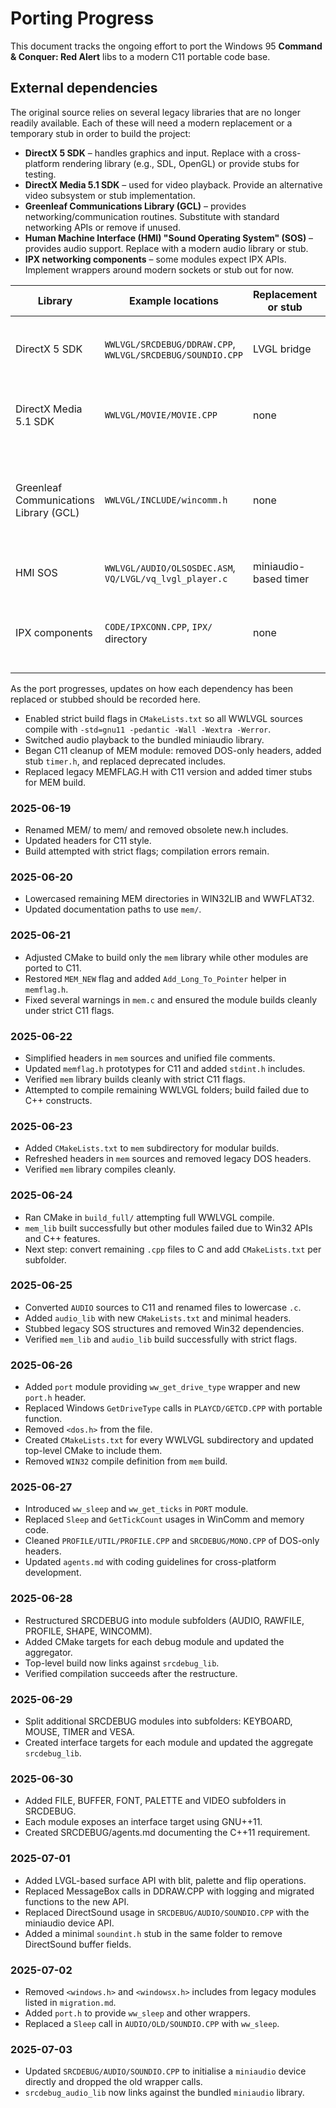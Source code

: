 # Porting Progress

This document tracks the ongoing effort to port the Windows 95 **Command & Conquer: Red Alert** libs to a modern C11 portable code base.

## External dependencies

The original source relies on several legacy libraries that are no longer readily available.
Each of these will need a modern replacement or a temporary stub in order to build the project:

- **DirectX 5 SDK** – handles graphics and input. Replace with a cross-platform rendering library (e.g., SDL, OpenGL) or provide stubs for testing.
- **DirectX Media 5.1 SDK** – used for video playback. Provide an alternative video subsystem or stub implementation.
- **Greenleaf Communications Library (GCL)** – provides networking/communication routines. Substitute with standard networking APIs or remove if unused.
- **Human Machine Interface (HMI) "Sound Operating System" (SOS)** – provides audio support. Replace with a modern audio library or stub.
- **IPX networking components** – some modules expect IPX APIs. Implement wrappers around modern sockets or stub out for now.

| Library | Example locations | Replacement or stub | Remaining work |
| ------- | ----------------- | ------------------ | --------------- |
| DirectX 5 SDK | `WWLVGL/SRCDEBUG/DDRAW.CPP`, `WWLVGL/SRCDEBUG/SOUNDIO.CPP` | LVGL bridge | Port all graphics and input to portable APIs |
| DirectX Media 5.1 SDK | `WWLVGL/MOVIE/MOVIE.CPP` | none | Provide modern video playback or stub |
| Greenleaf Communications Library (GCL) | `WWLVGL/INCLUDE/wincomm.h` | none | Replace serial/comm routines with portable C11 standard networking |
| HMI SOS | `WWLVGL/AUDIO/OLSOSDEC.ASM`, `VQ/LVGL/vq_lvgl_player.c` | miniaudio-based timer | Port remaining audio paths |
| IPX components | `CODE/IPXCONN.CPP`, `IPX/` directory | none | Implement portable C11 socket-based networking |

As the port progresses, updates on how each dependency has been replaced or stubbed should be recorded here.

- Enabled strict build flags in `CMakeLists.txt` so all WWLVGL sources compile with `-std=gnu11 -pedantic -Wall -Wextra -Werror`.
- Switched audio playback to the bundled miniaudio library.
- Began C11 cleanup of MEM module: removed DOS-only headers, added stub `timer.h`, and replaced deprecated includes.
- Replaced legacy MEMFLAG.H with C11 version and added timer stubs for MEM build.

### 2025-06-19
- Renamed MEM/ to mem/ and removed obsolete new.h includes.
- Updated headers for C11 style.
- Build attempted with strict flags; compilation errors remain.

### 2025-06-20
- Lowercased remaining MEM directories in WIN32LIB and WWFLAT32.
- Updated documentation paths to use `mem/`.

### 2025-06-21
- Adjusted CMake to build only the `mem` library while other modules are
  ported to C11.
- Restored `MEM_NEW` flag and added `Add_Long_To_Pointer` helper in
  `memflag.h`.
- Fixed several warnings in `mem.c` and ensured the module builds cleanly
  under strict C11 flags.

### 2025-06-22
- Simplified headers in `mem` sources and unified file comments.
- Updated `memflag.h` prototypes for C11 and added `stdint.h` includes.
- Verified `mem` library builds cleanly with strict C11 flags.
- Attempted to compile remaining WWLVGL folders; build failed due to C++ constructs.

### 2025-06-23
- Added `CMakeLists.txt` to `mem` subdirectory for modular builds.
- Refreshed headers in `mem` sources and removed legacy DOS headers.
- Verified `mem` library compiles cleanly.

### 2025-06-24
- Ran CMake in `build_full/` attempting full WWLVGL compile.
- `mem_lib` built successfully but other modules failed due to Win32 APIs and C++ features.
- Next step: convert remaining `.cpp` files to C and add `CMakeLists.txt` per subfolder.

### 2025-06-25
- Converted `AUDIO` sources to C11 and renamed files to lowercase `.c`.
- Added `audio_lib` with new `CMakeLists.txt` and minimal headers.
- Stubbed legacy SOS structures and removed Win32 dependencies.
- Verified `mem_lib` and `audio_lib` build successfully with strict flags.

### 2025-06-26
- Added `port` module providing `ww_get_drive_type` wrapper and new `port.h` header.
- Replaced Windows `GetDriveType` calls in `PLAYCD/GETCD.CPP` with portable function.
- Removed `<dos.h>` from the file.
- Created `CMakeLists.txt` for every WWLVGL subdirectory and updated top-level
  CMake to include them.
- Removed `WIN32` compile definition from `mem` build.

### 2025-06-27
- Introduced `ww_sleep` and `ww_get_ticks` in `PORT` module.
- Replaced `Sleep` and `GetTickCount` usages in WinComm and memory code.
- Cleaned `PROFILE/UTIL/PROFILE.CPP` and `SRCDEBUG/MONO.CPP` of DOS-only headers.
- Updated `agents.md` with coding guidelines for cross-platform development.

### 2025-06-28
- Restructured SRCDEBUG into module subfolders (AUDIO, RAWFILE, PROFILE, SHAPE, WINCOMM).
- Added CMake targets for each debug module and updated the aggregator.
- Top-level build now links against `srcdebug_lib`.
- Verified compilation succeeds after the restructure.

### 2025-06-29
- Split additional SRCDEBUG modules into subfolders: KEYBOARD, MOUSE, TIMER and VESA.
- Created interface targets for each module and updated the aggregate `srcdebug_lib`.

### 2025-06-30
- Added FILE, BUFFER, FONT, PALETTE and VIDEO subfolders in SRCDEBUG.
- Each module exposes an interface target using GNU++11.
- Created SRCDEBUG/agents.md documenting the C++11 requirement.

### 2025-07-01
- Added LVGL-based surface API with blit, palette and flip operations.
- Replaced MessageBox calls in DDRAW.CPP with logging and migrated functions to the new API.
- Replaced DirectSound usage in `SRCDEBUG/AUDIO/SOUNDIO.CPP` with the miniaudio device API.
- Added a minimal `soundint.h` stub in the same folder to remove DirectSound buffer fields.

### 2025-07-02
- Removed `<windows.h>` and `<windowsx.h>` includes from legacy modules listed in `migration.md`.
- Added `port.h` to provide `ww_sleep` and other wrappers.
- Replaced a `Sleep` call in `AUDIO/OLD/SOUNDIO.CPP` with `ww_sleep`.

### 2025-07-03
- Updated `SRCDEBUG/AUDIO/SOUNDIO.CPP` to initialise a `miniaudio` device
  directly and dropped the old wrapper calls.
- `srcdebug_audio_lib` now links against the bundled `miniaudio` library.
